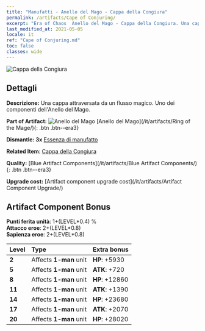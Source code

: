```yaml
---
title: "Manufatti - Anello del Mago - Cappa della Congiura"
permalink: /artifacts/Cape of Conjuring/
excerpt: "Era of Chaos  Anello del Mago - Cappa della Congiura. Una cappa attraversata da un flusso magico. Uno dei componenti dell'Anello del Mago."
last_modified_at: 2021-05-05
locale: it
ref: "Cape of Conjuring.md"
toc: false
classes: wide
---
```


 ![Cappa della Congiura](/images/t/artifact_40223.png)



## Dettagli

 **Descrizione:** Una cappa attraversata da un flusso magico. Uno dei componenti dell'Anello del Mago.

 **Part of Artifact:** ![Anello del Mago](/images/t/icon_artifact_22.png) [Anello del Mago](/it/artifacts/Ring of the Mage/){: .btn .btn--era3}

 **Dismantle: 3x** [Essenza di manufatto](/ItemsIT/con_905/)

 **Related Item**: [Cappa della Congiura](/ItemsIT/art_117/)

 **Quality:** [Blue Artifact Components](/it/artifacts/Blue Artifact Components/){: .btn .btn--era3}

 **Upgrade cost:** [Artifact component upgrade cost](/it/artifacts/Artifact Component Upgrade/)

## Artifact Component Bonus

  **Punti ferita unità**: 1+(LEVEL\*0.4) %<br/>**Attacco eroe**: 2+(LEVEL\*0.8)<br/>**Sapienza eroe**: 2+(LEVEL\*0.8)

  |  Level  | Type |    Extra bonus  | 
  |:--------|:-----|:----------------| 
  | **2** | Affects **1-man** unit | **HP**: +5930 | 
  | **5** | Affects **1-man** unit | **ATK**: +720 | 
  | **8** | Affects **1-man** unit | **HP**: +12860 | 
  | **11** | Affects **1-man** unit | **ATK**: +1390 | 
  | **14** | Affects **1-man** unit | **HP**: +23680 | 
  | **17** | Affects **1-man** unit | **ATK**: +2070 | 
  | **20** | Affects **1-man** unit | **HP**: +28020 | 
